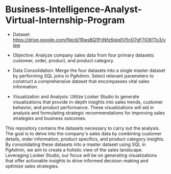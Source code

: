 # Business-Intelligence-Analyst-Virtual-Internship-Program

* Dataset: https://drive.google.com/file/d/1RwsBQ1FriNfz6qiq0V5nD7gF7jO81To3/view

* Objective: Analyze company sales data from four primary datasets: customer, order, product, and product category.

* Data Consolidation: Merge the four datasets into a single master dataset by performing SQL joins in PgAdmin. Select relevant parameters to construct a comprehensive dataset that encompasses vital sales information.

* Visualization and Analysis: Utilize Looker Studio to generate visualizations that provide in-depth insights into sales trends, customer behavior, and product performance. These visualizations will aid in analysis and formulating strategic recommendations for improving sales strategies and business outcomes.

This repository contains the datasets necessary to carry out the analysis. The goal is to delve into the company's sales data by combining customer details, order information, product specifics, and product category insights. By consolidating these datasets into a master dataset using SQL in PgAdmin, we aim to create a holistic view of the sales landscape. Leveraging Looker Studio, our focus will be on generating visualizations that offer actionable insights to drive informed decision-making and optimize sales strategies.
